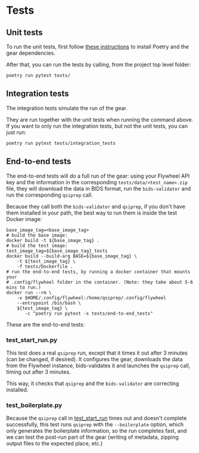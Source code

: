 # Tests

## Unit tests

To run the unit tests, first follow [these
instructions](../CONTRIBUTING.md#getting-started) to install Poetry and the gear
dependencies.

After that, you can run the tests by calling, from the project top level folder:

```shell
poetry run pytest tests/
```

## Integration tests

The integration tests simulate the run of the gear.

They are run together with the unit tests when running the command above. If you want
to only run the integration tests, but not the unit tests, you can just run:

```shell
poetry run pytest tests/integration_tests
```

## End-to-end tests

The end-to-end tests will do a full run of the gear: using your Flywheel API key and
the information in the corresponding `tests/data/<test_name>.zip` file, they will
download the data in BIDS format, run the `bids-validator` and run the corresponding
`qsiprep` call.

Because they call both the `bids-validator` and `qsiprep`, if you don't have them
installed in your path, the best way to run them is inside the test Docker image:

```shell
base_image_tag=<base_image_tag>
# build the base image:
docker build -t ${base_image_tag} .
# build the test image:
test_image_tag=${base_image_tag}_tests
docker build --build-arg BASE=${base_image_tag} \
    -t ${test_image_tag} \
    -f tests/Dockerfile .
# run the end-to-end tests, by running a docker container that mounts your
# .config/flywheel folder in the container. (Note: they take about 5-6 mins to run.)
docker run --rm \
    -v $HOME/.config/flywheel:/home/qsiprep/.config/flywheel 
    --entrypoint /bin/bash \
    ${test_image_tag} \
       -c "poetry run pytest -s tests/end-to-end_tests"
```

These are the end-to-end tests:

### test_start_run.py

This test does a real `qsiprep` run, except that it times it out after 3 minutes (can
be changed, if desired). It configures the gear, downloads the data from the Flywheel
instance, bids-validates it and launches the `qsiprep` call, timing out after 3
minutes.

This way, it checks that `qsiprep` and the `bids-validator` are correcting installed.

### test_boilerplate.py

Because the `qsiprep` call in [test_start_run](#test_start_runpy) times out and doesn't
complete successfully, this test runs `qsiprep` with the `--boilerplate` option, which
only generates the boilerplate information, so the run completes fast, and we can test
the post-run part of the gear (writing of metadata, zipping output files to the
expected place, etc.)
